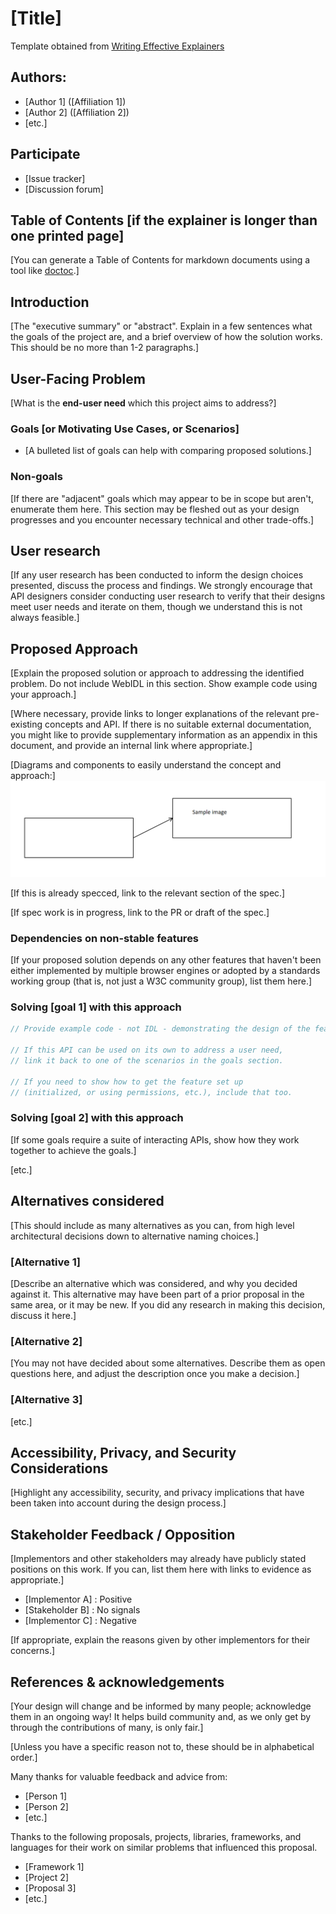 # [Title]

Template obtained from [Writing Effective Explainers](https://www.w3.org/TR/explainer-explainer/#template) 

## Authors:

- [Author 1] ([Affiliation 1])
- [Author 2] ([Affiliation 2])
- [etc.]

## Participate
- [Issue tracker]
- [Discussion forum]

## Table of Contents [if the explainer is longer than one printed page]

[You can generate a Table of Contents for markdown documents using a tool like [doctoc](https://github.com/thlorenz/doctoc).]

<!-- START doctoc generated TOC please keep comment here to allow auto update -->
<!-- END doctoc generated TOC please keep comment here to allow auto update -->

## Introduction

[The "executive summary" or "abstract".
Explain in a few sentences what the goals of the project are,
and a brief overview of how the solution works.
This should be no more than 1-2 paragraphs.]

## User-Facing Problem

[What is the **end-user need** which this project aims to address?]

### Goals [or Motivating Use Cases, or Scenarios]

- [A bulleted list of goals can help with comparing proposed solutions.]

### Non-goals

[If there are "adjacent" goals which may appear to be in scope but aren't,
enumerate them here. This section may be fleshed out as your design progresses and you encounter necessary technical and other trade-offs.]

## User research

[If any user research has been conducted to inform the design choices presented,
discuss the process and findings.
We strongly encourage that API designers consider conducting user research to
verify that their designs meet user needs and iterate on them,
though we understand this is not always feasible.]

## Proposed Approach

[Explain the proposed solution or approach to addressing the identified problem.
Do not include WebIDL in this section.
Show example code using your approach.]

[Where necessary, provide links to longer explanations of the relevant pre-existing concepts and API.
If there is no suitable external documentation, you might like to provide supplementary information as an appendix in this document, and provide an internal link where appropriate.]

[Diagrams and components to easily understand the concept and approach:]
![Sample image (alt text)](images/sample.png)

[If this is already specced, link to the relevant section of the spec.]

[If spec work is in progress, link to the PR or draft of the spec.]

### Dependencies on non-stable features

[If your proposed solution depends on any other features that haven't been either implemented by
multiple browser engines or adopted by a standards working group (that is, not just a W3C community
group), list them here.]

### Solving [goal 1] with this approach

```js
// Provide example code - not IDL - demonstrating the design of the feature.

// If this API can be used on its own to address a user need,
// link it back to one of the scenarios in the goals section.

// If you need to show how to get the feature set up
// (initialized, or using permissions, etc.), include that too.
```

### Solving [goal 2] with this approach

[If some goals require a suite of interacting APIs, show how they work together to achieve the goals.]

[etc.]

## Alternatives considered

[This should include as many alternatives as you can,
from high level architectural decisions down to alternative naming choices.]

### [Alternative 1]

[Describe an alternative which was considered,
and why you decided against it.
This alternative may have been part of a prior proposal in the same area,
or it may be new.
If you did any research in making this decision, discuss it here.]

### [Alternative 2]

[You may not have decided about some alternatives.
Describe them as open questions here, and adjust the description once you make a decision.]

### [Alternative 3]

[etc.]

## Accessibility, Privacy, and Security Considerations

[Highlight any accessibility, security, and privacy implications that have been taken into account
during the design process.]

## Stakeholder Feedback / Opposition

[Implementors and other stakeholders may already have publicly stated positions on this work. If you can, list them here with links to evidence as appropriate.]

- [Implementor A] : Positive
- [Stakeholder B] : No signals
- [Implementor C] : Negative

[If appropriate, explain the reasons given by other implementors for their concerns.]

## References & acknowledgements

[Your design will change and be informed by many people; acknowledge them in an ongoing way! It helps build community and, as we only get by through the contributions of many, is only fair.]

[Unless you have a specific reason not to, these should be in alphabetical order.]

Many thanks for valuable feedback and advice from:

- [Person 1]
- [Person 2]
- [etc.]

Thanks to the following proposals, projects, libraries, frameworks, and languages
for their work on similar problems that influenced this proposal.

- [Framework 1]
- [Project 2]
- [Proposal 3]
- [etc.]